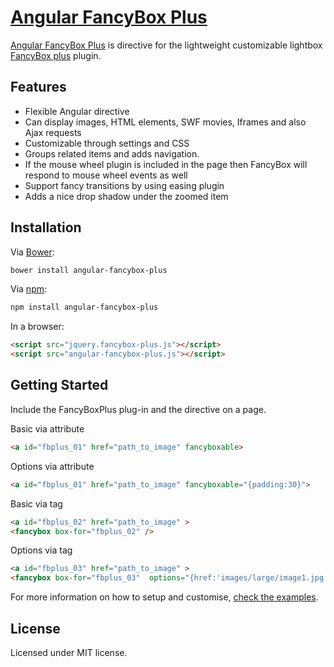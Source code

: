 [Angular FancyBox Plus](http://igorlino.github.io/angular-fancybox-plus/)
================================

[Angular FancyBox Plus](http://igorlino.github.io/angular-fancybox-plus/) is directive for the lightweight customizable lightbox [FancyBox plus](https://github.com/igorlino/fancybox-plus) plugin.

## Features

- Flexible Angular directive
- Can display images, HTML elements, SWF movies, Iframes and also Ajax requests
- Customizable through settings and CSS
- Groups related items and adds navigation.
- If the mouse wheel plugin is included in the page then FancyBox will respond to mouse wheel events as well
- Support fancy transitions by using easing plugin
- Adds a nice drop shadow under the zoomed item


## Installation

Via [Bower](http://bower.io/):

```bash
bower install angular-fancybox-plus
```

Via [npm](https://www.npmjs.com/):

```bash
npm install angular-fancybox-plus
```

In a browser:

```html
<script src="jquery.fancybox-plus.js"></script>
<script src="angular-fancybox-plus.js"></script>
```

## Getting Started

Include the FancyBoxPlus plug-in and the directive on a page.


Basic via attribute
```html
<a id="fbplus_01" href="path_to_image" fancyboxable>
```

Options via attribute
```html
<a id="fbplus_01" href="path_to_image" fancyboxable="{padding:30}">
```

Basic via tag
```html
<a id="fbplus_02" href="path_to_image" >
<fancybox box-for="fbplus_02" />
```

Options via tag
```html
<a id="fbplus_03" href="path_to_image" >
<fancybox box-for="fbplus_03"  options="{href:'images/large/image1.jpg', title:'A nice fancybox' }" />
```
For more information on how to setup and customise, [check the examples](http://igorlino.github.io/angular-fancybox-plus/).

## License
Licensed under MIT license.
